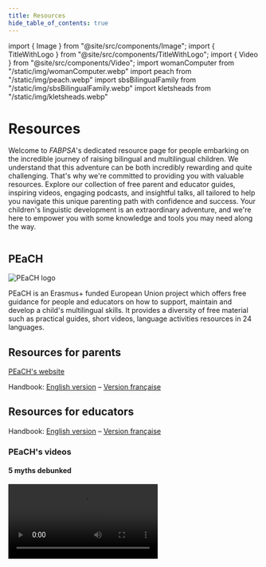 ```yaml
---
title: Resources
hide_table_of_contents: true
---
```


import { Image } from "@site/src/components/Image";
import { TitleWithLogo } from "@site/src/components/TitleWithLogo";
import { Video } from "@site/src/components/Video";
import womanComputer from "/static/img/womanComputer.webp"
import peach from "/static/img/peach.webp"
import sbsBilingualFamily from "/static/img/sbsBilingualFamily.webp"
import kletsheads from "/static/img/kletsheads.webp"

<TitleWithLogo>

# Resources

</TitleWithLogo>

Welcome to <em>FABPSA</em>'s dedicated resource page for people embarking on the incredible journey of raising bilingual and multilingual children. We understand that this adventure can be both incredibly rewarding and quite challenging. That's why we're committed to providing you with valuable resources. Explore our collection of free parent and educator guides, inspiring videos, engaging podcasts, and insightful talks, all tailored to help you navigate this unique parenting path with confidence and success. Your children's linguistic development is an extraordinary adventure, and we're here to empower you with some knowledge and tools you may need along the way.

<Image src={womanComputer} alt="" width={550} height={367} />

## PEaCH

<Image src={peach} alt="PEaCH logo" width={450} height={139} />

PEaCH is an Erasmus+ funded European Union project which offers free guidance for people and educators on how to support, maintain and develop a child's multilingual skills. It provides a diversity of free material such as practical guides, short videos, language activities resources in 24 languages.

<div style={{ maxWidth: "700px", margin: "32px auto" }} className="frame textCenter">

## Resources for parents

[PEaCH's website](https://bilingualfamily.eu/resources-for-parents/?__cf_chl_tk=FUTrdjmW6i0IyS.AzUXjtde_VAsarF8YyOu.nl61Lis-1694155902-0-gaNycGzNDdA)

Handbook: [English version](https://bilingualfamily.eu/wp-content/uploads/2020/11/PEaCH-Handbook-eng-rev3.pdf) – [Version française](https://bilingualfamily.eu/wp-content/uploads/2020/12/PEaCH-Handbook-fr-rev3.pdf)

</div>

<div style={{ maxWidth: "700px", margin: "32px auto" }} className="frame textCenter">

## Resources for educators

Handbook: [English version](https://bilingualfamily.eu/Resources/PEaCH%20for%20educators.pdf) – [Version française](https://bilingualfamily.eu/Resources/FR_PEaCH%20for%20educators.pdf)

</div>

### PEaCH's videos

#### 5 myths debunked

<Video src="https://youtube.com/embed/FHA0SRimMeo" />

#### 5 tips to keep your child motivated

<Video src="https://youtube.com/embed/wI5qDvMbQus" />

#### 5 tips on introducing your language

<Video src="https://youtube.com/embed/jJMwPmLB4ZA" />

#### Choosing a family language strategy

<Video src="https://youtube.com/embed/PeO3XxHojJM" />

#### 5 tips for language learning in everyday life

<Video src="https://youtube.com/embed/f_FZSeeOojE" />

## Talks about bilingualism

#### Bilingualism Matters: Myths and Facts about Early Bilingual Development | Mileidis Gort

<Video src="https://youtube.com/embed/i9L9-wtRjmo" />

#### Creating bilingual minds | Naja Ferjan Ramirez | TEDxLjubljana

<Video src="https://youtube.com/embed/Bp2Fvkt-TRM" />

## Podcasts

### SBS – My Bilingual Family

<a style={{ display: "block", width: "350px", margin: "0 auto" }} href="https://www.sbs.com.au/audio/podcast/my-bilingual-family">
<Image src={sbsBilingualFamily} alt="SBS bilingual family podcast logo" width={350} height={197} />
</a>

Join host Dr Elaine Laforteza to hear the stories of families struggling with passing on language, and get helpful advice and practical tips from experts including speech pathologists and linguists. Raising children bilingually in English-dominant countries requires persistence and resourcefulness, especially if your mother language is not widely spoken. But it's worth the effort because the benefits for kids are immeasurable.

Listen to My Bilingual family at [sbs.com.au/audio/podcast/my-bilingual-family](https://www.sbs.com.au/audio/podcast/my-bilingual-family) or wherever you get your podcasts!

### Kletsheads

<a style={{ display: "block", width: "350px", margin: "0 auto" }} href="https://kletsheadspodcast.org/">
<Image src={kletsheads} alt="Kletsheads podcast logo" width={350} height={157} />
</a>

Dr. Sharon Unsworth, a linguist and mom of two bilingual kids, created this podcast for parents and professionals. Together with fellow experts, they delve into the science behind language development in bilingual children. We find the practical tips, real-life stories from kids, parents, and professionals truly inspiring.

Listen to Kletsheads at [kletsheadspodcast.org](https://kletsheadspodcast.org/) or wherever you get your podcasts!
